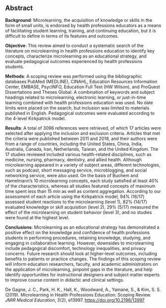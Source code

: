 ## Abstract
**Background**: Microlearning, the acquisition of knowledge or skills in the form of small units, is endorsed by health professions educators as a means of facilitating student learning, training, and continuing education, but it is difficult to define in terms of its features and outcomes.  

**Objective**: This review aimed to conduct a systematic search of the literature on microlearning in health professions education to identify key concepts, characterize microlearning as an educational strategy, and evaluate pedagogical outcomes experienced by health professions students.  

**Methods**: A scoping review was performed using the bibliographic databases PubMed (MEDLINE), CINAHL, Education Resources Information Center, EMBASE, PsycINFO, Education Full Text (HW Wilson), and ProQuest Dissertations and Theses Global. A combination of keywords and subject headings related to microlearning, electronic learning, or just-in-time learning combined with health professions education was used. No date limits were placed on the search, but inclusion was limited to materials published in English. Pedagogical outcomes were evaluated according to the 4-level Kirkpatrick model.  

**Results**: A total of 3096 references were retrieved, of which 17 articles were selected after applying the inclusion and exclusion criteria. Articles that met the criteria were published between 2011 and 2018, and their authors were from a range of countries, including the United States, China, India, Australia, Canada, Iran, Netherlands, Taiwan, and the United Kingdom. The 17 studies reviewed included various health-related disciplines, such as medicine, nursing, pharmacy, dentistry, and allied health. Although microlearning appeared in a variety of subject areas, different technologies, such as podcast, short messaging service, microblogging, and social networking service, were also used. On the basis of Buchem and Hamelmann’s 10 microlearning concepts, each study satisfied at least 40% of the characteristics, whereas all studies featured concepts of maximum time spent less than 15 min as well as content aggregation. According to our assessment of each article using the Kirkpatrick model, 94% (16/17) assessed student reactions to the microlearning (level 1), 82% (14/17) evaluated knowledge or skill acquisition (level 2), 29% (5/17) measured the effect of the microlearning on student behavior (level 3), and no studies were found at the highest level.  

**Conclusions**: Microlearning as an educational strategy has demonstrated a positive effect on the knowledge and confidence of health professions students in performing procedures, retaining knowledge, studying, and engaging in collaborative learning. However, downsides to microlearning include pedagogical discomfort, technology inequalities, and privacy concerns. Future research should look at higher-level outcomes, including benefits to patients or practice changes. The findings of this scoping review will inform education researchers, faculty, and academic administrators on the application of microlearning, pinpoint gaps in the literature, and help identify opportunities for instructional designers and subject matter experts to improve course content in didactic and clinical settings.

De Gagne, J. C., Park, H. K., Hall, K., Woodward, A., Yamane, S., & Kim, S. S. (2019). Microlearning in Health Professions Education: Scoping Review. _JMIR Medical Education_, _5_(2), e13997. https://doi.org/10.2196/13997